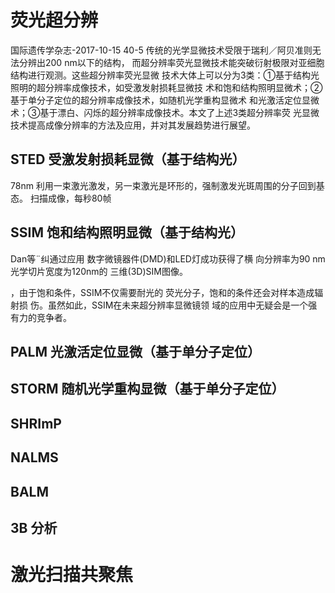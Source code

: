 # 荧光超分辨
国际遗传学杂志-2017-10-15 40-5
传统的光学显微技术受限于瑞利／阿贝准则无法分辨出200 nm以下的结构，
而超分辨率荧光显微技术能突破衍射极限对亚细胞结构进行观测。这些超分辨率荧光显微
技术大体上可以分为3类：①基于结构光照明的超分辨率成像技术，如受激发射损耗显微技
术和饱和结构照明显微术；②基于单分子定位的超分辨率成像技术，如随机光学重构显微术
和光激活定位显微术；③基于漂白、闪烁的超分辨率成像技术。本文了上述3类超分辨率荧
光显微技术提高成像分辨率的方法及应用，并对其发展趋势进行展望。

## STED 受激发射损耗显微（基于结构光）
78nm
利用一束激光激发，另一束激光是环形的，强制激发光斑周围的分子回到基态。
扫描成像，每秒80帧

## SSIM 饱和结构照明显微（基于结构光）

Dan等¨纠通过应用
数字微镜器件(DMD)和LED灯成功获得了横
向分辨率为90 nm光学切片宽度为120nm的
三维(3D)SIM图像。

，由于饱和条件，SSIM不仅需要耐光的
荧光分子，饱和的条件还会对样本造成辐射损
伤。虽然如此，SSIM在未来超分辨率显微镜领
域的应用中无疑会是一个强有力的竞争者。


## PALM 光激活定位显微（基于单分子定位）








## STORM 随机光学重构显微（基于单分子定位）





## SHRImP 


## NALMS




## BALM

## 3B 分析









# 激光扫描共聚焦




# 






